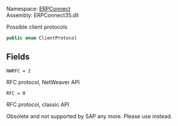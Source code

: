 
Namespace: [ERPConnect](index.md)  
Assembly: ERPConnect35.dll  

Possible client protocols

```csharp
public enum ClientProtocol
```

## Fields

`NWRFC = 2` 

RFC protocol, NetWeaver API



`RFC = 0` 

RFC protocol, classic API

Obsolete and not supported by SAP any more. Please use <xref href="ERPConnect.ClientProtocol.NWRFC" data-throw-if-not-resolved="false"></xref> instead.

